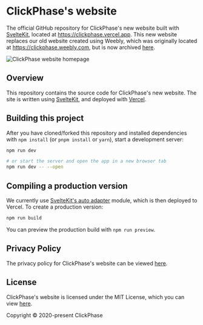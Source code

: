 # ClickPhase's website
The official GitHub repository for ClickPhase's new website built with [SvelteKit](https://kit.svelte.dev/), located at https://clickphase.vercel.app. This new website replaces our old website created using Weebly, which was originally located at https://clickphase.weebly.com, but is now archived [here](https://clickphase-old.vercel.app).

![ClickPhase website homepage](https://github.com/Apollo199999999/clickphase-web/assets/60572589/d11c8375-6dda-43d0-9bdb-519e1f538627)

## Overview
This repository contains the source code for ClickPhase's new website. The site is written using [SvelteKit](https://kit.svelte.dev/), and deployed with [Vercel](https://vercel.com/).

## Building this project

After you have cloned/forked this repository and installed dependencies with `npm install` (or `pnpm install` or `yarn`), start a development server:

```bash
npm run dev

# or start the server and open the app in a new browser tab
npm run dev -- --open
```
## Compiling a production version
We currently use [SvelteKit's auto adapter](https://www.npmjs.com/package/@sveltejs/adapter-auto) module, which is then deployed to Vercel. 
To create a production version:

```bash
npm run build
```

You can preview the production build with `npm run preview`.

## Privacy Policy
The privacy policy for ClickPhase's website can be viewed [here](https://github.com/Apollo199999999/clickphase-web/blob/main/PRIVACYPOLICY.md).

## License
ClickPhase's website is licensed under the MIT License, which you can view [here](https://github.com/Apollo199999999/clickphase-web/blob/main/LICENSE).

Copyright &copy; 2020-present ClickPhase
